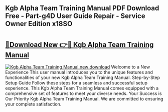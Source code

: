 ## Kgb Alpha Team Training Manual PDF Download Free - Part-g4D User Guide Repair - Service Owner Edition x18SO

# <h2><a href="http://bc32880.oget.top/?id=Kgb+Alpha+Team+Training+Manual">🔗Download New 👉🔴 Kgb Alpha Team Training Manual</a></h2>

[![Kgb Alpha Team Training Manual new download](https://i.imgur.com/5g1atiW.png)](http://bc32880.oget.top/?id=Kgb+Alpha+Team+Training+Manual)
Welcome to a New Experience This user manual introduces you to the unique features and functionalities of your new Kgb Alpha Team Training Manual. Step-by-Step Setup Guide Follow these steps for a seamless and successful setup experience. This Kgb Alpha Team Training Manual comes equipped with a comprehensive set of features to meet your diverse needs. Your Success is Our Priority Kgb Alpha Team Training Manual. We are committed to ensuring your complete satisfaction.
